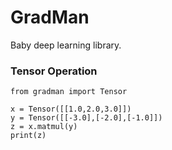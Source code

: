 # GradMan

Baby deep learning library.

### Tensor Operation
```python3
from gradman import Tensor

x = Tensor([[1.0,2.0,3.0]])
y = Tensor([[-3.0],[-2.0],[-1.0]])
z = x.matmul(y)
print(z)
```
